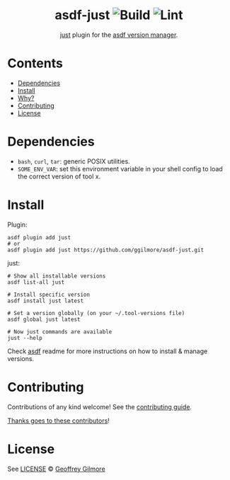 <div align="center">

# asdf-just ![Build](https://github.com/ggilmore/asdf-just/workflows/Build/badge.svg) ![Lint](https://github.com/ggilmore/asdf-just/workflows/Lint/badge.svg)

[just](https://github.com/casey/just) plugin for the [asdf version manager](https://asdf-vm.com).

</div>

# Contents

- [Dependencies](#dependencies)
- [Install](#install)
- [Why?](#why)
- [Contributing](#contributing)
- [License](#license)

# Dependencies

- `bash`, `curl`, `tar`: generic POSIX utilities.
- `SOME_ENV_VAR`: set this environment variable in your shell config to load the correct version of tool x.

# Install

Plugin:

```shell
asdf plugin add just
# or
asdf plugin add just https://github.com/ggilmore/asdf-just.git
```

just:

```shell
# Show all installable versions
asdf list-all just

# Install specific version
asdf install just latest

# Set a version globally (on your ~/.tool-versions file)
asdf global just latest

# Now just commands are available
just --help
```

Check [asdf](https://github.com/asdf-vm/asdf) readme for more instructions on how to
install & manage versions.

# Contributing

Contributions of any kind welcome! See the [contributing guide](contributing.md).

[Thanks goes to these contributors](https://github.com/ggilmore/asdf-just/graphs/contributors)!

# License

See [LICENSE](LICENSE) © [Geoffrey Gilmore](https://github.com/ggilmore/)
